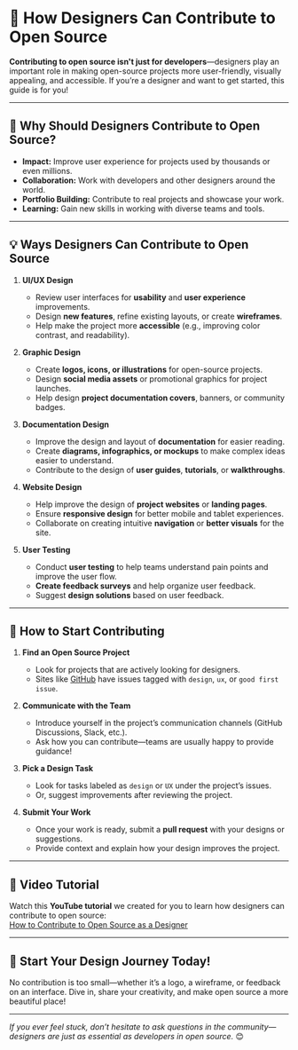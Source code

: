 # 🎨 How Designers Can Contribute to Open Source  

**Contributing to open source isn't just for developers**—designers play an important role in making open-source projects more user-friendly, visually appealing, and accessible. If you’re a designer and want to get started, this guide is for you!

---

## 🌟 Why Should Designers Contribute to Open Source?  
- **Impact:** Improve user experience for projects used by thousands or even millions.
- **Collaboration:** Work with developers and other designers around the world.
- **Portfolio Building:** Contribute to real projects and showcase your work.
- **Learning:** Gain new skills in working with diverse teams and tools.

---

## 💡 Ways Designers Can Contribute to Open Source  

1. **UI/UX Design**  
   - Review user interfaces for **usability** and **user experience** improvements.
   - Design **new features**, refine existing layouts, or create **wireframes**.
   - Help make the project more **accessible** (e.g., improving color contrast, and readability).
   
2. **Graphic Design**  
   - Create **logos, icons, or illustrations** for open-source projects.
   - Design **social media assets** or promotional graphics for project launches.
   - Help design **project documentation covers**, banners, or community badges.

3. **Documentation Design**  
   - Improve the design and layout of **documentation** for easier reading.
   - Create **diagrams, infographics, or mockups** to make complex ideas easier to understand.
   - Contribute to the design of **user guides**, **tutorials**, or **walkthroughs**.

4. **Website Design**  
   - Help improve the design of **project websites** or **landing pages**.
   - Ensure **responsive design** for better mobile and tablet experiences.
   - Collaborate on creating intuitive **navigation** or **better visuals** for the site.

5. **User Testing**  
   - Conduct **user testing** to help teams understand pain points and improve the user flow.
   - **Create feedback surveys** and help organize user feedback.
   - Suggest **design solutions** based on user feedback.

---

## 🚀 How to Start Contributing  

1. **Find an Open Source Project**  
   - Look for projects that are actively looking for designers.
   - Sites like [GitHub](https://github.com) have issues tagged with `design`, `ux`, or `good first issue`.

2. **Communicate with the Team**  
   - Introduce yourself in the project’s communication channels (GitHub Discussions, Slack, etc.).
   - Ask how you can contribute—teams are usually happy to provide guidance!

3. **Pick a Design Task**  
   - Look for tasks labeled as `design` or `UX` under the project’s issues.
   - Or, suggest improvements after reviewing the project.

4. **Submit Your Work**  
   - Once your work is ready, submit a **pull request** with your designs or suggestions.
   - Provide context and explain how your design improves the project.

---

## 🎥 Video Tutorial  
Watch this **YouTube tutorial** we created for you to learn how designers can contribute to open source:  
[How to Contribute to Open Source as a Designer](https://www.youtube.com/live/AZl6-kMRMpE?si=ahRay7aGnCkMNSfh)  


---

## 🌻 Start Your Design Journey Today!  
No contribution is too small—whether it’s a logo, a wireframe, or feedback on an interface. Dive in, share your creativity, and make open source a more beautiful place!

---

_If you ever feel stuck, don’t hesitate to ask questions in the community—designers are just as essential as developers in open source._ 😊
